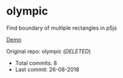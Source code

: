 # olympic

Find boundary of multiple rectangles in p5js

[Demo](https://hoangtran0410.github.io/p5js-playground/boundary-rects/)

Original repo: olympic (*DELETED*)
+ Total commits: 8
+ Last commit: 26-08-2018